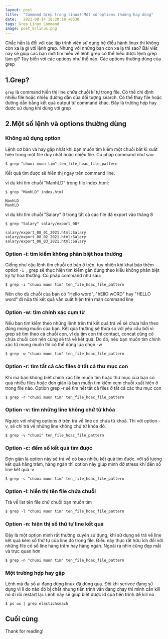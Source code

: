 ```yaml
---
layout: post
title:  "Command Grep trong linux? Một số options thường hay dùng"
date:   2021-08-14 18:20:10 +0530
tags: Grep Linux Command
image: post_6/linux.png
---
```


Chắc hẳn là đối với  các lập trình viên sử dụng hệ điều hành linux thì không còn xa lạ gì với lệnh grep. Nhưng với những bạn còn xa lạ thì sao?
Bài viết này sẽ giúp các bạn mới tìm hiểu về lệnh grep có thể hiểu được lệnh grep làm gì? Tùy biến với các options như thế nào.
Các options thường dùng của grep

## 1.Grep?
`grep` là command hiển thị line chứa chuỗi kí tự trong file. Có thể chỉ định nhiều file hoặc nhiều đường dẫn của đối tượng search. Có thể thay file hoặc đường dẫn bằng kết quả output từ command khác. Đây là trường hợp hay được sử dụng khi dùng với grep


## 2.Một số lệnh và options thường dùng

### Không sử dụng option
Lệnh cơ bản và hay gặp nhất khi bạn muốn tìm kiếm một chuỗi bất kì xuất hiện trong một file duy nhất hoặc nhiều file. Cú pháp command như sau:
```
$ grep "chuoi muon tim" ten_file_hoac_file_pattern
```

Kết quả tìm được sẽ hiển thị ngay trên command line.

ví dụ khi tìm chuỗi "ManhLD" trong file index.html: 
```
$ grep "ManhLD" index.html
```

```
ManhLD
ManhLD
```

ví dụ khi tìm chuỗi "Salary" ở trong tất cả các file đã export vào tháng 8
```
$ grep "Salary" salary/export_08*
```

```
salary/export_08_01_2021.html:Salary
salary/export_08_02_2021.html:Salary
salary/export_08_03_2021.html:Salary
```

### Option -i: tìm kiếm không phân biệt hoa thường
Giống như câu lệnh tìm chuỗi cơ bản ở trên, tuy nhiên khi khai báo thêm option `-i `,  grep sẽ thực hiện tìm kiếm gần đúng theo kiểu không phân biệt ký tự hoa thường.
Cú pháp command như sau:
```
$ grep -i "chuoi muon tim" ten_file_hoac_file_pattern
```

Nên cho dù chuỗi của bạn có  "Hello word", "hEllO wORD" hay "HELLO word" đi nữa thì kết quả vẫn xuất hiện trên màn command line

### Option -w: tìm chính xác cụm từ
Nếu bạn tìm kiếm theo những lệnh trên thì kết quả trả về sẽ chưa hẳn theo đúng mong muốn của bạn. Kết qủa thường sẽ thừa so với yêu cầu bởi vì grep sẽ tìm theo cả chuỗi con, ví dụ tìm con thì contact, concat cũng có chứa chuỗi con nên cũng sẽ trả về kết quả. Do đó, nếu bạn muốn tìm chính xác từ mong muốn thì có thể dùng lựa chọn -w

```
$ grep -w "chuoi muon tim" ten_file_hoac_file_pattern
```

### Option -r: tìm tất cả các files ở tất cả thư mục con
Khi mà bạn không biết chính xác file muốn tìm hoặc thư mục của bạn có quá nhiều files hoặc đơn giản là bạn muốn tìm kiếm xem chuỗi xuất hiện ở trong file nào.
Option grep -r sẽ tìm hết tất cả files ở tất cả các thư mục con 

```
$ grep -r "chuoi muon tim" ten_file_hoac_file_pattern
```

### Option -v: tìm những line không chứ từ khóa
Ngược với những options ở trên trả về line có chứa từ khoá. Thì với option -v, sẽ chỉ trả về những line không chứ từ khóa đó.

```
$ grep -v "chuoi" ten_file_hoac_file_pattern
```

### Option -c: đếm số kết quả tìm được
Đơn giản là option này sẽ trả về có bao nhiêu kết quả tìm được. với số lượng kết quả hằng trăm, hàng ngàn thì option này giúp mình đỡ stress khi đến số line kết quả :v

```
$ grep -c "chuoi muon tim" ten_file_hoac_file_pattern
```

### Option -l: hiển thị tên file chứa chuỗi
Trả về list tên file chứ chuỗi bạn muốn tìm

```
$ grep -l "chuoi muon tim" ten_file_hoac_file_pattern
```

### Option -n: hiện thị số thứ tự line kết quả
Đây là một option mình rất thường xuyên sử dụng, khi sử dụng sẽ trả về line kết quả kèm số thứ tự của line đó trong file. Điều này thực rất hữu ích đối với những file có số line hàng trăm hay hàng ngàn.
Ngoài ra nhìn cũng đẹp mắt và trực quan hơn

```
$ grep -n "chuoi muon tim" ten_file_hoac_file_pattern
```

### Một trường hợp hay gặp
Lệnh mà đa số ai đang dùng linux đã dùng qua. Đôi khi serivce đang sử dụng vì lí do nào đó bị chết nhưng tiến trình vẫn đang chạy thì mình cần kill nó đi rồi restart lại.
Lệnh này sẽ giúp biết được id của tiến trình để kill nó

```
$ ps ux | grep elastichseach
```

## Cuối cùng
Thank for reading!

